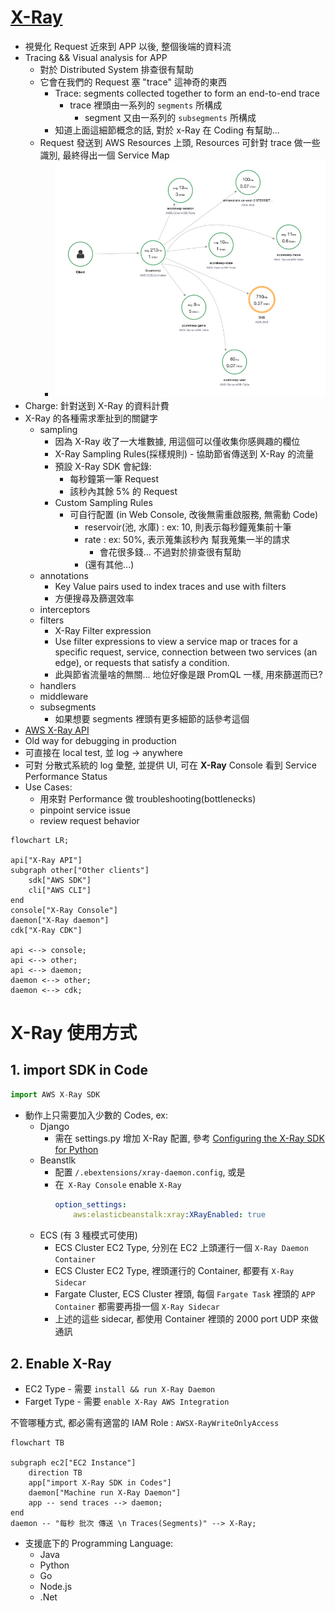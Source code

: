 
# [X-Ray](https://docs.aws.amazon.com/xray/latest/devguide/aws-xray.html)

- 視覺化 Request 近來到 APP 以後, 整個後端的資料流
- Tracing && Visual analysis for APP
    - 對於 Distributed System 排查很有幫助
    - 它會在我們的 Request 塞 "trace" 這神奇的東西
        - Trace: segments collected together to form an end-to-end trace
            - trace 裡頭由一系列的 `segments` 所構成
                - segment 又由一系列的 `subsegments` 所構成
        - 知道上面這細節概念的話, 對於 x-Ray 在 Coding 有幫助...
    - Request 發送到 AWS Resources 上頭, Resources 可針對 trace 做一些識別, 最終得出一個 Service Map
        - ![X-Ray graph](./img/x-ray_graph.png)
- Charge: 針對送到 X-Ray 的資料計費
- X-Ray 的各種需求牽扯到的關鍵字
    - sampling
        - 因為 X-Ray 收了一大堆數據, 用這個可以僅收集你感興趣的欄位
        - X-Ray Sampling Rules(採樣規則) - 協助節省傳送到 X-Ray 的流量
        - 預設 X-Ray SDK 會紀錄:
            - 每秒鐘第一筆 Request
            - 該秒內其餘 5% 的 Request
        - Custom Sampling Rules
            - 可自行配置 (in Web Console, 改後無需重啟服務, 無需動 Code)
                - reservoir(池, 水庫) : ex: 10, 則表示每秒鐘蒐集前十筆
                - rate               : ex: 50%, 表示蒐集該秒內 幫我蒐集一半的請求
                    - 會花很多錢... 不過對於排查很有幫助
                - (還有其他...)
    - annotations
        - Key Value pairs used to index traces and use with filters
        - 方便搜尋及篩選效率
    - interceptors
    - filters
        - X-Ray Filter expression
        - Use filter expressions to view a service map or traces for a specific request, service, connection between two services (an edge), or requests that satisfy a condition.
        - 此與節省流量啥的無關... 地位好像是跟 PromQL 一樣, 用來篩選而已?
    - handlers
    - middleware
    - subsegments 
        - 如果想要 segments 裡頭有更多細節的話參考這個
- [AWS X-Ray API](https://docs.aws.amazon.com/xray/latest/devguide/xray-api.html)
- Old way for debugging in production
- 可直接在 local test, 並 log -> anywhere
- 可對 分散式系統的 log 彙整, 並提供 UI, 可在 **X-Ray** Console 看到 Service Performance Status
- Use Cases:
    - 用來對 Performance 做 troubleshooting(bottlenecks)
    - pinpoint service issue
    - review request behavior

```mermaid
flowchart LR;

api["X-Ray API"]
subgraph other["Other clients"]
    sdk["AWS SDK"]
    cli["AWS CLI"]
end
console["X-Ray Console"]
daemon["X-Ray daemon"]
cdk["X-Ray CDK"]

api <--> console;
api <--> other;
api <--> daemon;
daemon <--> other;
daemon <--> cdk;
```


# X-Ray 使用方式

## 1. import SDK in Code 

```js
import AWS X-Ray SDK
```

- 動作上只需要加入少數的 Codes, ex:
    - Django
        - 需在 settings.py 增加 X-Ray 配置, 參考 [Configuring the X-Ray SDK for Python](https://docs.aws.amazon.com/xray/latest/devguide/xray-sdk-python-configuration.html)
    - Beanstlk
        - 配置 `/.ebextensions/xray-daemon.config`, 或是
        - 在` X-Ray Console` enable `X-Ray`
            ```yaml
            option_settings:
                aws:elasticbeanstalk:xray:XRayEnabled: true
            ```
    - ECS (有 3 種模式可使用)
        - ECS Cluster EC2 Type, 分別在 EC2 上頭運行一個 `X-Ray Daemon Container`
        - ECS Cluster EC2 Type, 裡頭運行的 Container, 都要有 `X-Ray Sidecar`
        - Fargate Cluster, ECS Cluster 裡頭, 每個 `Fargate Task` 裡頭的 `APP Container` 都需要再掛一個 `X-Ray Sidecar`
        - 上述的這些 sidecar, 都使用 Container 裡頭的 2000 port UDP 來做通訊


## 2. Enable X-Ray

- EC2 Type - 需要 `install && run X-Ray Daemon`
- Farget Type - 需要 `enable X-Ray AWS Integration`

不管哪種方式, 都必需有適當的 IAM Role : `AWSX-RayWriteOnlyAccess`

```mermaid
flowchart TB

subgraph ec2["EC2 Instance"]
    direction TB
    app["import X-Ray SDK in Codes"]
    daemon["Machine run X-Ray Daemon"]
    app -- send traces --> daemon;
end
daemon -- "每秒 批次 傳送 \n Traces(Segments)" --> X-Ray;
```

- 支援底下的 Programming Language:
    - Java
    - Python
    - Go
    - Node.js
    - .Net
